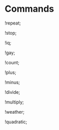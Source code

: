 # Commands
!repeat;
   
!stop;
   
!iq;
   
!gay;
   
!count;
   
!plus;
   
!minus;
   
!divide;
   
!multiply;
   
!weather;
   
!quadratic;
